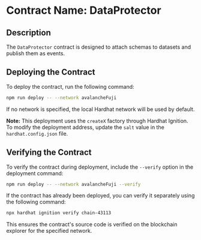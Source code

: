 # Contract Name: DataProtector

## Description

The `DataProtector` contract is designed to attach schemas to datasets and publish them as events.

## Deploying the Contract

To deploy the contract, run the following command:

```sh
npm run deploy -- --network avalancheFuji
```

If no network is specified, the local Hardhat network will be used by default.

**Note:** This deployment uses the `createX` factory through Hardhat Ignition. To modify the deployment address, update the `salt` value in the `hardhat.config.json` file.

## Verifying the Contract

To verify the contract during deployment, include the `--verify` option in the deployment command:

```sh
npm run deploy -- --network avalancheFuji --verify
```

If the contract has already been deployed, you can verify it separately using the following command:

```sh
npx hardhat ignition verify chain-43113
```

This ensures the contract's source code is verified on the blockchain explorer for the specified network.
